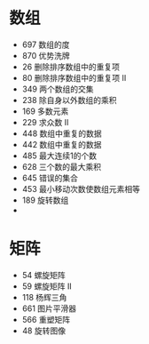# 数组

- 697 数组的度
- 870 优势洗牌
- 26 删除排序数组中的重复项
- 80 删除排序数组中的重复项 II
- 349 两个数组的交集
- 238 除自身以外数组的乘积
- 169 多数元素
- 229 求众数 II
- 448 数组中重复的数据
- 442  数组中重复的数据
- 485 最大连续1的个数
- 628 三个数的最大乘积
- 645 错误的集合
- 453 最小移动次数使数组元素相等
- 189 旋转数组
- 

# 矩阵

- 54 螺旋矩阵
- 59 螺旋矩阵 II
- 118 杨辉三角
- 661 图片平滑器
- 566 重塑矩阵
- 48 旋转图像



